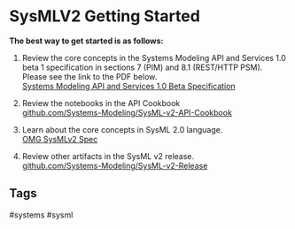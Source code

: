 # SysMLV2 Getting Started

**The best way to get started is as follows:**  

1. Review the core concepts in the Systems Modeling API and Services 1.0 beta 1 specification in sections 7 (PIM) and 8.1 (REST/HTTP PSM). Please see the link to the PDF below.  
[Systems Modeling API and Services 1.0 Beta Specification](https://www.omg.org/spec/SystemsModelingAPI/1.0/Beta1/PDF)  

2. Review the notebooks in the API Cookbook  
[github.com/Systems-Modeling/SysML-v2-API-Cookbook](https://github.com/Systems-Modeling/SysML-v2-API-Cookbook)  

3. Learn about the core concepts in SysML 2.0 language.  
[OMG SysMLv2 Spec](https://www.omg.org/spec/SysML/2.0/Beta1)  

4. Review other artifacts in the SysML v2 release.  
[github.com/Systems-Modeling/SysML-v2-Release](https://github.com/Systems-Modeling/SysML-v2-Release)  

## Tags
#systems #sysml
